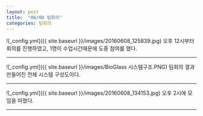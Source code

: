 ```yaml
---
layout: post
title:  "06/08 팀회의"
categories: 팀회의
---
```

![_config.yml]({{ site.baseurl }}/images/20160608_125839.jpg)
오후 12시부터 회의를 진행하였고, 1명이 수업시간때문에 도중 참여를 했다.
_ _ _

![_config.yml]({{ site.baseurl }}/images/BioGlass 시스템구조.PNG)
팀회의 결과 만들어진 전체 시스템 구성도이다.
_ _ _

![_config.yml]({{ site.baseurl }}/images/20160608_134153.jpg)
오후 2시에 모임을 마쳤다.
_ _ _
